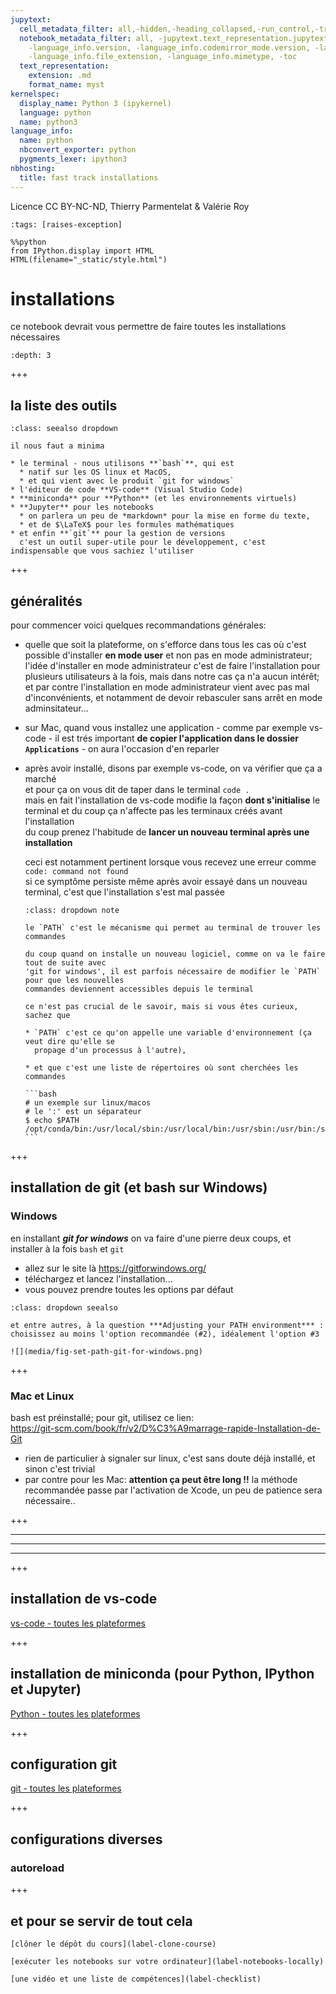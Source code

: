 ```yaml
---
jupytext:
  cell_metadata_filter: all,-hidden,-heading_collapsed,-run_control,-trusted
  notebook_metadata_filter: all, -jupytext.text_representation.jupytext_version, -jupytext.text_representation.format_version,
    -language_info.version, -language_info.codemirror_mode.version, -language_info.codemirror_mode,
    -language_info.file_extension, -language_info.mimetype, -toc
  text_representation:
    extension: .md
    format_name: myst
kernelspec:
  display_name: Python 3 (ipykernel)
  language: python
  name: python3
language_info:
  name: python
  nbconvert_exporter: python
  pygments_lexer: ipython3
nbhosting:
  title: fast track installations
---
```


Licence CC BY-NC-ND, Thierry Parmentelat & Valérie Roy

```{code-cell} ipython3
:tags: [raises-exception]

%%python
from IPython.display import HTML
HTML(filename="_static/style.html")
```

# installations

ce notebook devrait vous permettre de faire toutes les installations nécessaires

```{contents}
:depth: 3
```

+++

## la liste des outils

````{admonition} la liste des outils
:class: seealso dropdown

il nous faut a minima

* le terminal - nous utilisons **`bash`**, qui est
  * natif sur les OS linux et MacOS,
  * et qui vient avec le produit `git for windows`
* l'éditeur de code **VS-code** (Visual Studio Code)
* **miniconda** pour **Python** (et les environnements virtuels)
* **Jupyter** pour les notebooks
  * on parlera un peu de *markdown* pour la mise en forme du texte,
  * et de $\LaTeX$ pour les formules mathématiques
* et enfin **`git`** pour la gestion de versions  
  c'est un outil super-utile pour le développement, c'est indispensable que vous sachiez l'utiliser
````

+++

## généralités

pour commencer voici quelques recommandations générales:

* quelle que soit la plateforme, on s'efforce dans tous les cas où c'est possible d'installer **en mode user** et non pas en mode administrateur; l'idée d'installer en mode administrateur c'est de faire l'installation pour plusieurs utilisateurs à la fois, mais dans notre cas ça n'a aucun intérêt; et par contre l'installation en mode administrateur vient avec pas mal d'inconvénients, et notamment de devoir rebasculer sans arrêt en mode adminsitateur...

* sur Mac, quand vous installez une application - comme par exemple vs-code - il est trés important **de copier l'application dans le dossier `Applications`** - on aura l'occasion d'en reparler

* après avoir installé, disons par exemple vs-code, on va vérifier que ça a marché  
  et pour ça on vous dit de taper dans le terminal `code .`  
  mais en fait l'installation de vs-code modifie la façon **dont s'initialise** le terminal
  et du coup ça n'affecte pas les terminaux créés avant l'installation   
  du coup prenez l'habitude de **lancer un nouveau terminal après une installation**  

  ceci est notamment pertinent lorsque vous recevez une erreur comme  
  `code: command not found`  
  si ce symptôme persiste même après avoir essayé dans un nouveau terminal, c'est que l'installation s'est mal passée

  ````{admonition} le PATH (pour les curieux)
  :class: dropdown note

  le `PATH` c'est le mécanisme qui permet au terminal de trouver les commandes

  du coup quand on installe un nouveau logiciel, comme on va le faire tout de suite avec
  'git for windows', il est parfois nécessaire de modifier le `PATH` pour que les nouvelles
  commandes deviennent accessibles depuis le terminal

  ce n'est pas crucial de le savoir, mais si vous êtes curieux, sachez que

  * `PATH` c'est ce qu'on appelle une variable d'environnement (ça veut dire qu'elle se
    propage d'un processus à l'autre),

  * et que c'est une liste de répertoires où sont cherchées les commandes

  ```bash
  # un exemple sur linux/macos
  # le ':' est un séparateur
  $ echo $PATH
  /opt/conda/bin:/usr/local/sbin:/usr/local/bin:/usr/sbin:/usr/bin:/sbin:/bin
  ```
  ````

+++

## installation de git (et bash sur Windows)

### Windows 

en installant ***git for windows*** on va faire d'une
pierre deux coups, et installer à la fois `bash` et `git`

* allez sur le site là  <https://gitforwindows.org/>
* téléchargez et lancez l'installation...
* vous pouvez prendre toutes les options par défaut

````{admonition} on peut prendre toutes les options par défaut
:class: dropdown seealso

et entre autres, à la question ***Adjusting your PATH environment*** :  
choisissez au moins l'option recommandée (#2), idéalement l'option #3

![](media/fig-set-path-git-for-windows.png)
````

+++

### Mac et Linux

bash est préinstallé; pour git, utilisez ce lien:  
<https://git-scm.com/book/fr/v2/D%C3%A9marrage-rapide-Installation-de-Git>

* rien de particulier à signaler sur linux, c'est sans doute déjà installé, et sinon c'est trivial
* par contre pour les Mac: **attention ça peut être long !!** la méthode recommandée passe par l'activation de Xcode, un peu de patience sera nécessaire..

+++

***
***
***

+++

## installation de vs-code

[vs-code - toutes les plateformes](label-install-vscode)

+++

## installation de miniconda (pour Python, IPython et Jupyter)
[Python - toutes les plateformes](label-install-python)

+++

## configuration git
[git - toutes les plateformes](label-setup-git)

+++

## configurations diverses

### autoreload

+++

## et pour se servir de tout cela

````{admonition} cloner le dépôt du cours
[clôner le dépôt du cours](label-clone-course)
````

````{admonition} ouvrir les notebooks sur votre ordi
[exécuter les notebooks sur votre ordinateur](label-notebooks-locally)
````

````{admonition} la checklist
[une vidéo et une liste de compétences](label-checklist)
````
